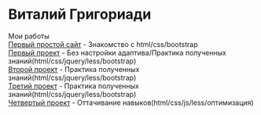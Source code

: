 # Виталий Григориади
Мои работы </br>
[Первый простой сайт](https://memfik.github.io/srctest/ "Мой первый сайт") - Знакомство с html/css/bootstrap </br>
[Первый проект](https://memfik.github.io/src2/ "Мой первый проект") - Без настройки адаптива/Практика полученных знаний(html/css/jquery/less/bootstrap) </br>
[Второй проект](https://memfik.github.io/src/ "Мой второй проект") - Практика полученных знаний(html/css/jquery/less/bootstrap) </br>
[Третий проект](https://memfik.github.io/newProject/ "Мой третий проект") - Практика полученных знаний(html/css/jquery/less/bootstrap) </br>
[Четвертый проект](https://memfik.github.io/tromso/ "Мой четвертый проект") - Оттачивание навыков(html/css/js/less/оптимизация) </br>

